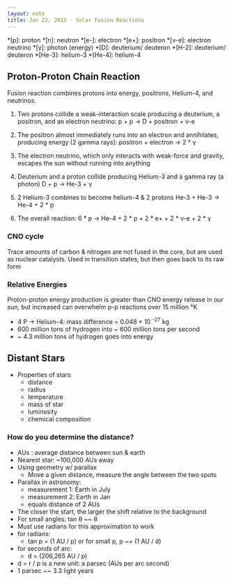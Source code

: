 ```yaml
---
layout: note
title: Jan 22, 2013 - Solar Fusion Reactions
---
```


*[p]: proton
*[n]: neutron
*[e-]: electron
*[e+]: positron
*[&nu;-e]: electron neutrino
*[&gamma;]: photon (energy)
*[D]: deuterium/ deuteron
*[H-2]:  deuterium/ deuteron
*[He-3]: helium-3
*[He-4]: helium-4

## Proton-Proton Chain Reaction ##

Fusion reaction combines protons into energy, positrons,
Helium-4, and neutrinos.

1. 	Two protons collide a weak-interaction scale producing a deuterium, a positron, and an electron neutrino:
			p + p &rarr; D + positron + &nu;-e

2.	The positron almost immediately runs into an electron and annihilates, producing energy (2 gamma rays):
			positron + electron &rarr; 2 * &gamma;

3.	The electron neutrino, which only interacts with weak-force and gravity, escapes the sun without running into anything

4.	Deuterium and a proton collide producing Helium-3 and a gamma ray (a photon)
			D + p &rarr; He-3 + &gamma;

5.  2 Helium-3 combines to become helium-4 & 2 protons
			He-3 + He-3 &rarr; He-4 + 2 * p

6.  The overall reaction:
			6 * p &rarr; He-4 + 2 * p + 2 * e+ + 2 * &nu;-e + 2 * &gamma;


### CNO cycle ###
Trace amounts of carbon & nitrogen are not fused in the
core, but are used as nuclear catalysts. Used in transition
states, but then goes back to its raw form

### Relative Energies ###
Proton-proton energy production is greater than CNO energy
release in our sun, but increased can overwhelm p-p
reactions over 15 million &deg;K

- 4 P &rarr; Helium-4: mass difference = 0.048 * 10 <sup>-27</sup> kg
- 600 million tons of hydrogen into ~ 600 million tons per second
- ~ 4.3 million tons of hydrogen goes into energy

## Distant Stars ##
- Properties of stars
	- distance
	- radius
	- temperature
	- mass of star
	- luminosity
	- chemical composition

### How do you determine the distance? ###
- AUs
	: average distance between sun & earth
- Nearest star: ~100,000 AUs away
- Using geometry w/ parallax
	- Move a given distance, measure the angle between the two spots
- Parallax in astronomy:
	- measurement 1: Earth in July
	- measurement 2: Earth in Jan
	- equals distance of 2 AUs
- The closer the start, the larger the shift relative to the background
- For small angles: tan &theta; ~~ &theta;
- Must use radians for this approximation to work
- for radians:
	- tan p = (1 AU / p) or for small p, p ~= (1 AU / d)
- for seconds of arc:
	- d = (206,265 AU / p)
- d = r / p is a new unit: a parsec (AUs per arc second)
- 1 parsec ~~ 3.3 light years

